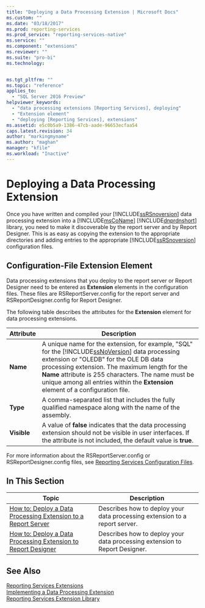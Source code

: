 ```yaml
---
title: "Deploying a Data Processing Extension | Microsoft Docs"
ms.custom: ""
ms.date: "03/18/2017"
ms.prod: reporting-services
ms.prod_service: "reporting-services-native"
ms.service: ""
ms.component: "extensions"
ms.reviewer: ""
ms.suite: "pro-bi"
ms.technology: 


ms.tgt_pltfrm: ""
ms.topic: "reference"
applies_to: 
  - "SQL Server 2016 Preview"
helpviewer_keywords: 
  - "data processing extensions [Reporting Services], deploying"
  - "Extension element"
  - "deploying [Reporting Services], extensions"
ms.assetid: e5c0b5a9-1386-47cb-aade-96653ecfaa54
caps.latest.revision: 34
author: "markingmyname"
ms.author: "maghan"
manager: "kfile"
ms.workload: "Inactive"
---
```

# Deploying a Data Processing Extension
  Once you have written and compiled your [!INCLUDE[ssRSnoversion](../../../includes/ssrsnoversion-md.md)] data processing extension into a [!INCLUDE[msCoName](../../../includes/msconame-md.md)] [!INCLUDE[dnprdnshort](../../../includes/dnprdnshort-md.md)] library, you need to make it discoverable by the report server and by Report Designer. This is as easy as copying the extension to the appropriate directories and adding entries to the appropriate [!INCLUDE[ssRSnoversion](../../../includes/ssrsnoversion-md.md)] configuration files.  
  
## Configuration-File Extension Element  
 Data processing extensions that you deploy to the report server or Report Designer need to be entered as **Extension** elements in the configuration files. These files are RSReportServer.config for the report server and RSReportDesigner.config for Report Designer.  
  
 The following table describes the attributes for the **Extension** element for data processing extensions.  
  
|Attribute|Description|  
|---------------|-----------------|  
|**Name**|A unique name for the extension, for example, "SQL" for the [!INCLUDE[ssNoVersion](../../../includes/ssnoversion-md.md)] data processing extension or "OLEDB" for the OLE DB data processing extension. The maximum length for the **Name** attribute is 255 characters. The name must be unique among all entries within the **Extension** element of a configuration file.|  
|**Type**|A comma-separated list that includes the fully qualified namespace along with the name of the assembly.|  
|**Visible**|A value of **false** indicates that the data processing extension should not be visible in user interfaces. If the attribute is not included, the default value is **true**.|  
  
 For more information about the RSReportServer.config or RSReportDesigner.config files, see [Reporting Services Configuration Files](../../../reporting-services/report-server/reporting-services-configuration-files.md).  
  
## In This Section  
  
|Topic|Description|  
|-----------|-----------------|  
|[How to: Deploy a Data Processing Extension to a Report Server](../../../reporting-services/extensions/data-processing/deploying-a-data-processing-extension-to-a-report-server.md)|Describes how to deploy your data processing extension to a report server.|  
|[How to: Deploy a Data Processing Extension to Report Designer](../../../reporting-services/extensions/data-processing/deploying-a-data-processing-extension-to-report-designer.md)|Describes how to deploy your data processing extension to Report Designer.|  
  
## See Also  
 [Reporting Services Extensions](../../../reporting-services/extensions/reporting-services-extensions.md)   
 [Implementing a Data Processing Extension](../../../reporting-services/extensions/data-processing/implementing-a-data-processing-extension.md)   
 [Reporting Services Extension Library](../../../reporting-services/extensions/reporting-services-extension-library.md)  
  
  
